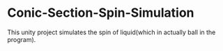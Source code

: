 # Conic-Section-Spin-Simulation
This unity project simulates the spin of liquid(which in actually ball in the program).
